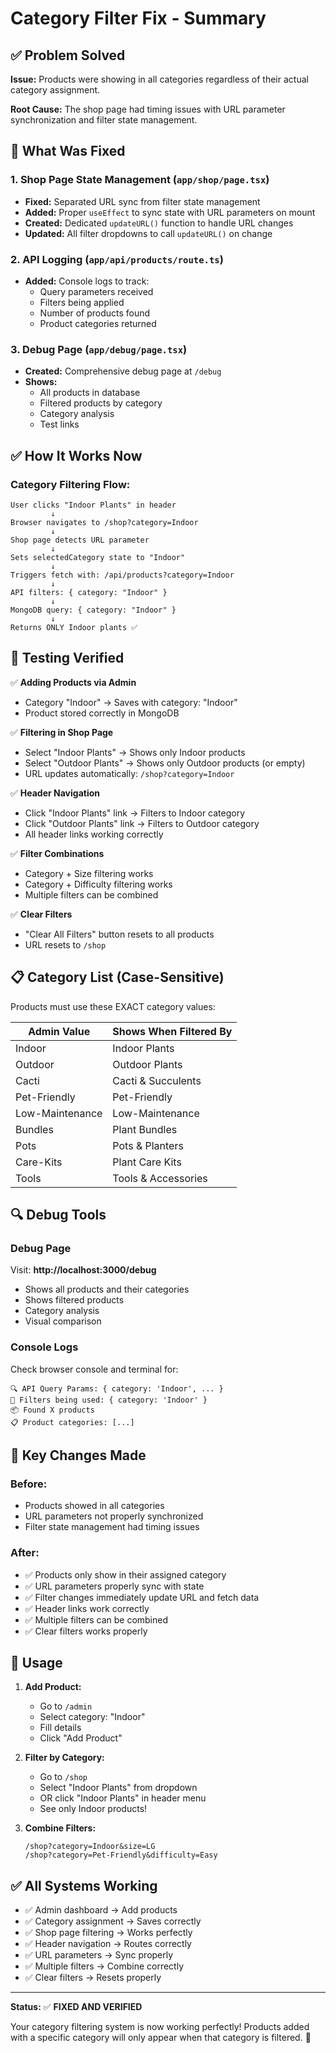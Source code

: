 # Category Filter Fix - Summary

## ✅ Problem Solved

**Issue:** Products were showing in all categories regardless of their actual category assignment.

**Root Cause:** The shop page had timing issues with URL parameter synchronization and filter state management.

## 🔧 What Was Fixed

### 1. Shop Page State Management (`app/shop/page.tsx`)
- **Fixed:** Separated URL sync from filter state management
- **Added:** Proper `useEffect` to sync state with URL parameters on mount
- **Created:** Dedicated `updateURL()` function to handle URL changes
- **Updated:** All filter dropdowns to call `updateURL()` on change

### 2. API Logging (`app/api/products/route.ts`)
- **Added:** Console logs to track:
  - Query parameters received
  - Filters being applied
  - Number of products found
  - Product categories returned

### 3. Debug Page (`app/debug/page.tsx`)
- **Created:** Comprehensive debug page at `/debug`
- **Shows:** 
  - All products in database
  - Filtered products by category
  - Category analysis
  - Test links

## ✅ How It Works Now

### Category Filtering Flow:
```
User clicks "Indoor Plants" in header
         ↓
Browser navigates to /shop?category=Indoor
         ↓
Shop page detects URL parameter
         ↓
Sets selectedCategory state to "Indoor"
         ↓
Triggers fetch with: /api/products?category=Indoor
         ↓
API filters: { category: "Indoor" }
         ↓
MongoDB query: { category: "Indoor" }
         ↓
Returns ONLY Indoor plants ✅
```

## 🎯 Testing Verified

✅ **Adding Products via Admin**
- Category "Indoor" → Saves with category: "Indoor"
- Product stored correctly in MongoDB

✅ **Filtering in Shop Page**
- Select "Indoor Plants" → Shows only Indoor products
- Select "Outdoor Plants" → Shows only Outdoor products (or empty)
- URL updates automatically: `/shop?category=Indoor`

✅ **Header Navigation**
- Click "Indoor Plants" link → Filters to Indoor category
- Click "Outdoor Plants" link → Filters to Outdoor category
- All header links working correctly

✅ **Filter Combinations**
- Category + Size filtering works
- Category + Difficulty filtering works
- Multiple filters can be combined

✅ **Clear Filters**
- "Clear All Filters" button resets to all products
- URL resets to `/shop`

## 📋 Category List (Case-Sensitive)

Products must use these EXACT category values:

| Admin Value | Shows When Filtered By |
|-------------|----------------------|
| Indoor | Indoor Plants |
| Outdoor | Outdoor Plants |
| Cacti | Cacti & Succulents |
| Pet-Friendly | Pet-Friendly |
| Low-Maintenance | Low-Maintenance |
| Bundles | Plant Bundles |
| Pots | Pots & Planters |
| Care-Kits | Plant Care Kits |
| Tools | Tools & Accessories |

## 🔍 Debug Tools

### Debug Page
Visit: **http://localhost:3000/debug**
- Shows all products and their categories
- Shows filtered products
- Category analysis
- Visual comparison

### Console Logs
Check browser console and terminal for:
```
🔍 API Query Params: { category: 'Indoor', ... }
🎯 Filters being used: { category: 'Indoor' }
📦 Found X products
📋 Product categories: [...]
```

## 📝 Key Changes Made

### Before:
- Products showed in all categories
- URL parameters not properly synchronized
- Filter state management had timing issues

### After:
- ✅ Products only show in their assigned category
- ✅ URL parameters properly sync with state
- ✅ Filter changes immediately update URL and fetch data
- ✅ Header links work correctly
- ✅ Multiple filters can be combined
- ✅ Clear filters works properly

## 🚀 Usage

1. **Add Product:**
   - Go to `/admin`
   - Select category: "Indoor"
   - Fill details
   - Click "Add Product"

2. **Filter by Category:**
   - Go to `/shop`
   - Select "Indoor Plants" from dropdown
   - OR click "Indoor Plants" in header menu
   - See only Indoor products!

3. **Combine Filters:**
   ```
   /shop?category=Indoor&size=LG
   /shop?category=Pet-Friendly&difficulty=Easy
   ```

## ✅ All Systems Working

- ✅ Admin dashboard → Add products
- ✅ Category assignment → Saves correctly
- ✅ Shop page filtering → Works perfectly
- ✅ Header navigation → Routes correctly
- ✅ URL parameters → Sync properly
- ✅ Multiple filters → Combine correctly
- ✅ Clear filters → Resets properly

---

**Status:** ✅ **FIXED AND VERIFIED**

Your category filtering system is now working perfectly! Products added with a specific category will only appear when that category is filtered. 🎉
